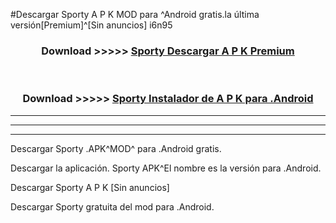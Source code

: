 #Descargar Sporty  A P K MOD para ^Android gratis.la última versión[Premium]^[Sin anuncios] i6n95



<div align="center">
<h3>Download >>>>> <a href="https://es-web.web.app/?es= Sporty ">Sporty  Descargar A P K Premium</a></h3><br>

<h3>Download >>>>> <a href="https://es-web.web.app/?es= Sporty ">Sporty  Instalador de A P K para .Android</a></h3>
</div>


----------------------------------------------------------

----------------------------------------------------------

----------------------------------------------------------

Descargar Sporty  .APK^MOD^ para .Android gratis.

Descargar la aplicación. Sporty  APK^El nombre es la versión para .Android.

Descargar Sporty  A P K [Sin anuncios]

Descargar Sporty  gratuita del mod para .Android.